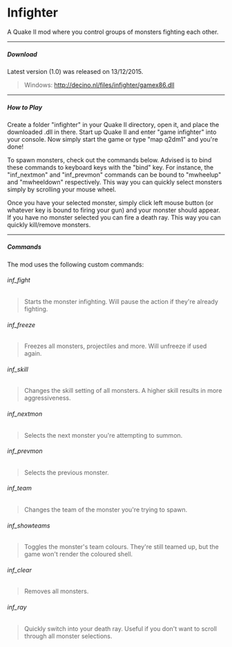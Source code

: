 # Infighter
A Quake II mod where you control groups of monsters fighting each other.

-----
##### Download
Latest version (1.0) was released on 13/12/2015.
> Windows: http://decino.nl/files/infighter/gamex86.dll

-----
##### How to Play
Create a folder "infighter" in your Quake II directory, open it, and place the downloaded .dll in there. 
Start up Quake II and enter "game infighter" into your console. Now simply start the game or type "map q2dm1" and you're done!

To spawn monsters, check out the commands below. Advised is to bind these commands to keyboard keys with the "bind" key. 
For instance, the "inf_nextmon" and "inf_prevmon" commands can be bound to "mwheelup" and "mwheeldown" respectively.
This way you can quickly select monsters simply by scrolling your mouse wheel.

Once you have your selected monster, simply click left mouse button (or whatever key is bound to firing your gun) and your
monster should appear. If you have no monster selected you can fire a death ray. This way you can quickly kill/remove monsters.

-----
##### Commands
The mod uses the following custom commands:

###### inf_fight
> Starts the monster infighting. Will pause the action if they're already fighting.

###### inf_freeze
> Freezes all monsters, projectiles and more. Will unfreeze if used again.

###### inf_skill
> Changes the skill setting of all monsters. A higher skill results in more aggressiveness.

###### inf_nextmon
> Selects the next monster you're attempting to summon.

###### inf_prevmon
> Selects the previous monster.

###### inf_team
> Changes the team of the monster you're trying to spawn.

###### inf_showteams
> Toggles the monster's team colours. They're still teamed up, but the game won't render the coloured shell.

###### inf_clear
> Removes all monsters.

###### inf_ray
> Quickly switch into your death ray. Useful if you don't want to scroll through all monster selections.

